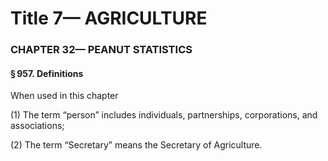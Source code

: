 
# Title 7— AGRICULTURE
### CHAPTER 32— PEANUT STATISTICS
#### § 957. Definitions

When used in this chapter

(1) The term “person” includes individuals, partnerships, corporations, and associations;

(2) The term “Secretary” means the Secretary of Agriculture.

